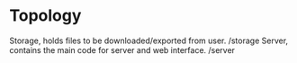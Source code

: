# Topology
Storage, holds files to be downloaded/exported from user. /storage 
Server, contains the main code for server and web interface. /server
